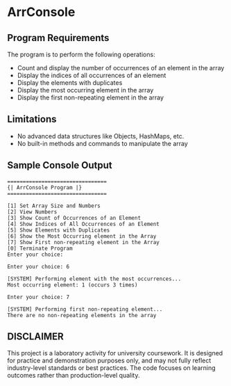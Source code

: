 # ArrConsole

## Program Requirements
The program is to perform the following operations:
- Count and display the number of occurrences of an element in the array
- Display the indices of all occurrences of an element
- Display the elements with duplicates
- Display the most occurring element in the array
- Display the first non-repeating element in the array

## Limitations
- No advanced data structures like Objects, HashMaps, etc.
- No built-in methods and commands to manipulate the array

## Sample Console Output

```
================================
{| ArrConsole Program |}
================================

[1] Set Array Size and Numbers
[2] View Numbers
[3] Show Count of Occurrences of an Element
[4] Show Indices of All Occurrences of an Element
[5] Show Elements with Duplicates
[6] Show the Most Occurring element in the Array
[7] Show First non-repeating element in the Array
[0] Terminate Program
Enter your choice:
```
```
Enter your choice: 6

[SYSTEM] Performing element with the most occurrences...
Most occurring element: 1 (occurs 3 times)
```
```
Enter your choice: 7

[SYSTEM] Performing first non-repeating element...
There are no non-repeating elements in the array
```


## DISCLAIMER
This project is a laboratory activity for university coursework. 
It is designed for practice and demonstration purposes only, 
and may not fully reflect industry-level standards or best practices. 
The code focuses on learning outcomes rather than production-level quality.


